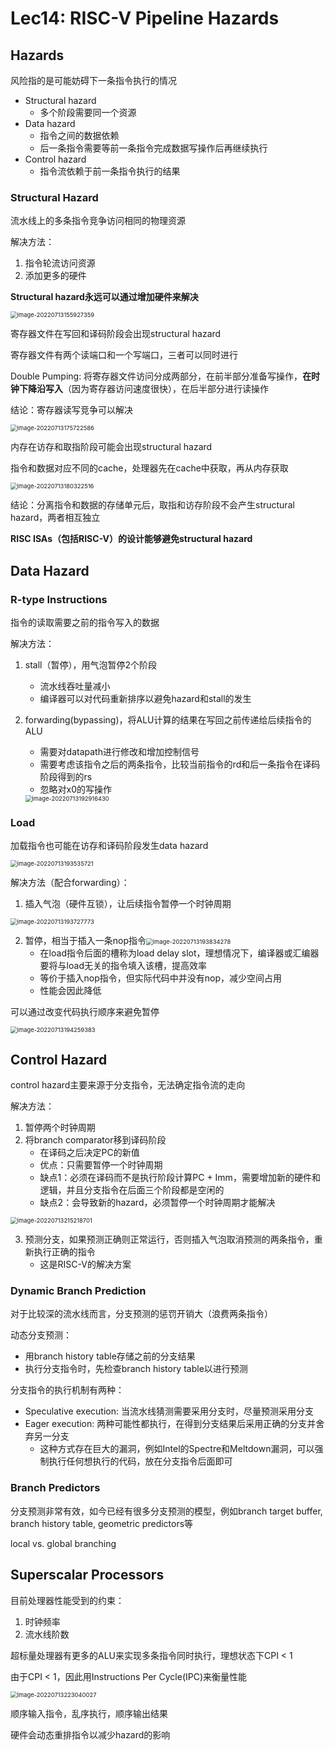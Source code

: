 # Lec14: RISC-V Pipeline Hazards

## Hazards

风险指的是可能妨碍下一条指令执行的情况

- Structural hazard
  - 多个阶段需要同一个资源
- Data hazard
  - 指令之间的数据依赖
  - 后一条指令需要等前一条指令完成数据写操作后再继续执行
- Control hazard
  - 指令流依赖于前一条指令执行的结果

### Structural Hazard

流水线上的多条指令竞争访问相同的物理资源

解决方法：

1. 指令轮流访问资源
2. 添加更多的硬件

**Structural hazard永远可以通过增加硬件来解决**

<img src="assets/image-20220713155927359.png" alt="image-20220713155927359" style="zoom:67%;" />

寄存器文件在写回和译码阶段会出现structural hazard

寄存器文件有两个读端口和一个写端口，三者可以同时进行

Double Pumping: 将寄存器文件访问分成两部分，在前半部分准备写操作，**在时钟下降沿写入**（因为寄存器访问速度很快），在后半部分进行读操作

结论：寄存器读写竞争可以解决

<img src="assets/image-20220713175722586.png" alt="image-20220713175722586" style="zoom:67%;" />

内存在访存和取指阶段可能会出现structural hazard

指令和数据对应不同的cache，处理器先在cache中获取，再从内存获取

<img src="assets/image-20220713180322516.png" alt="image-20220713180322516" style="zoom:67%;" />

结论：分离指令和数据的存储单元后，取指和访存阶段不会产生structural hazard，两者相互独立

**RISC ISAs（包括RISC-V）的设计能够避免structural hazard**

## Data Hazard

### R-type Instructions

指令的读取需要之前的指令写入的数据

解决方法：

1. stall（暂停），用气泡暂停2个阶段

   - 流水线吞吐量减小
   - 编译器可以对代码重新排序以避免hazard和stall的发生

2. forwarding(bypassing)，将ALU计算的结果在写回之前传递给后续指令的ALU

   - 需要对datapath进行修改和增加控制信号
   - 需要考虑该指令之后的两条指令，比较当前指令的rd和后一条指令在译码阶段得到的rs
   - 忽略对x0的写操作

   <img src="assets/image-20220713192916430.png" alt="image-20220713192916430" style="zoom:67%;" />

### Load

加载指令也可能在访存和译码阶段发生data hazard

<img src="assets/image-20220713193535721.png" alt="image-20220713193535721" style="zoom:67%;" />

解决方法（配合forwarding）：

1. 插入气泡（硬件互锁），让后续指令暂停一个时钟周期

<img src="assets/image-20220713193727773.png" alt="image-20220713193727773" style="zoom:67%;" />

2. 暂停，相当于插入一条nop指令<img src="assets/image-20220713193834278.png" alt="image-20220713193834278" style="zoom:67%;" />
   - 在load指令后面的槽称为load delay slot，理想情况下，编译器或汇编器要将与load无关的指令填入该槽，提高效率
   - 等价于插入nop指令，但实际代码中并没有nop，减少空间占用
   - 性能会因此降低

可以通过改变代码执行顺序来避免暂停

<img src="assets/image-20220713194259383.png" alt="image-20220713194259383" style="zoom:67%;" />

## Control Hazard

control hazard主要来源于分支指令，无法确定指令流的走向

解决方法：

1. 暂停两个时钟周期
2. 将branch comparator移到译码阶段
   - 在译码之后决定PC的新值
   - 优点：只需要暂停一个时钟周期
   - 缺点1：必须在译码而不是执行阶段计算PC + Imm，需要增加新的硬件和逻辑，并且分支指令在后面三个阶段都是空闲的
   - 缺点2：会导致新的hazard，必须暂停一个时钟周期才能解决

<img src="assets/image-20220713215218701.png" alt="image-20220713215218701" style="zoom:67%;" />

3. 预测分支，如果预测正确则正常运行，否则插入气泡取消预测的两条指令，重新执行正确的指令
   - 这是RISC-V的解决方案

### Dynamic Branch Prediction

对于比较深的流水线而言，分支预测的惩罚开销大（浪费两条指令）

动态分支预测：

- 用branch history table存储之前的分支结果
- 执行分支指令时，先检查branch history table以进行预测

分支指令的执行机制有两种：

- Speculative execution: 当流水线猜测需要采用分支时，尽量预测采用分支
- Eager execution: 两种可能性都执行，在得到分支结果后采用正确的分支并舍弃另一分支
  - 这种方式存在巨大的漏洞，例如Intel的Spectre和Meltdown漏洞，可以强制执行任何想执行的代码，放在分支指令后面即可

### Branch Predictors

分支预测非常有效，如今已经有很多分支预测的模型，例如branch target buffer, branch history table, geometric predictors等

local vs. global branching

## Superscalar Processors

目前处理器性能受到的约束：

1. 时钟频率
2. 流水线阶数

超标量处理器有更多的ALU来实现多条指令同时执行，理想状态下CPI < 1

由于CPI < 1，因此用Instructions Per Cycle(IPC)来衡量性能

<img src="assets/image-20220713223040027.png" alt="image-20220713223040027" style="zoom:67%;" />

顺序输入指令，乱序执行，顺序输出结果

硬件会动态重排指令以减少hazard的影响

